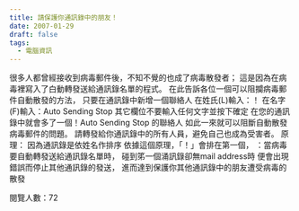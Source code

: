 ```yaml
---
title: 請保護你通訊錄中的朋友！
date: 2007-01-29
draft: false
tags:
  - 電腦資訊
---
```


很多人都曾經接收到病毒郵件後，不知不覺的也成了病毒散發者；
這是因為在病毒裡寫入了白動轉發送給通訊錄名單的程式。
在此告訴各位一個可以阻攔病毒郵件自動散發的方法，
只要在通訊錄中新增一個聯絡人
在姓氏(L)輸入：！
在名字(F)輸入：Auto Sending Stop
其它欄位不要輸入任何文字並按下確定
在您的通訊錄中就會多了一個！Auto Sending Stop 的聯絡人
如此一來就可以阻斷自動散發病毒郵件的問題。
請轉發給你通訊錄中的所有人員，避免自己也成為受害者。
原理：
因為通訊錄是依姓名作排序
依據這個原理，「！」會排在第一個，
：當病毒要自動轉發送給通訊錄名單時，
碰到笫一個涌訊錄卻無mail address時
便會出現錯誤而停止其他通訊錄的發送，
進而達到保護你其他通訊錄中的朋友遭受病毒的散發

閱覽人數：72